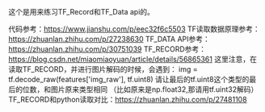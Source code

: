 这个是用来练习TF_Record和TF_Data api的。

代码参考：https://www.jianshu.com/p/eec32f6c5503
TF读取数据原理参考：https://zhuanlan.zhihu.com/p/27238630
TF_DATA API参考：https://zhuanlan.zhihu.com/p/30751039
TF_RECORD参考：https://blog.csdn.net/miaomiaoyuan/article/details/56865361
	这里注意，在读取TF_RECORD，并进行图片解码的时候，会遇到：
		img = tf.decode_raw(features['img_raw'], tf.uint8)
	请让最后的tf.uint8这个类型的最后的位数，和图片原来类型相同
	（比如原来是np.float32,那请用tf.uint32解码）
TF_RECORD和python读取对比：https://zhuanlan.zhihu.com/p/27481108